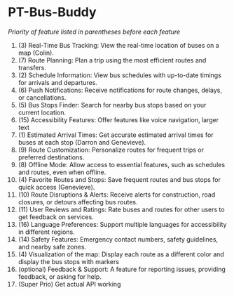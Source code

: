 # PT-Bus-Buddy

*Priority of feature listed in parentheses before each feature*

1. (3) Real-Time Bus Tracking: View the real-time location of buses on a map (Colin).
2. (7) Route Planning: Plan a trip using the most efficient routes and transfers.
3. (2) Schedule Information: View bus schedules with up-to-date timings for arrivals and departures.
4. (6) Push Notifications: Receive notifications for route changes, delays, or cancellations.
5. (5) Bus Stops Finder: Search for nearby bus stops based on your current location.
6. (15) Accessibility Features: Offer features like voice navigation, larger text
7. (1) Estimated Arrival Times: Get accurate estimated arrival times for buses at each stop (Darron and Genevieve).
8. (9) Route Customization: Personalize routes for frequent trips or preferred destinations.
9. (8) Offline Mode: Allow access to essential features, such as schedules and routes, even when offline.
10. (4) Favorite Routes and Stops: Save frequent routes and bus stops for quick access (Genevieve).
11. (10) Route Disruptions & Alerts: Receive alerts for construction, road closures, or detours affecting bus routes.
12. (11) User Reviews and Ratings: Rate buses and routes for other users to get feedback on services.
13. (16) Language Preferences: Support multiple languages for accessibility in different regions.
14. (14) Safety Features: Emergency contact numbers, safety guidelines, and nearby safe zones.
15. (4) Visualization of the map: Display each route as a different color and display the bus stops with markers
16. (optional) Feedback & Support: A feature for reporting issues, providing feedback, or asking for help.
17. (Super Prio) Get actual API working

